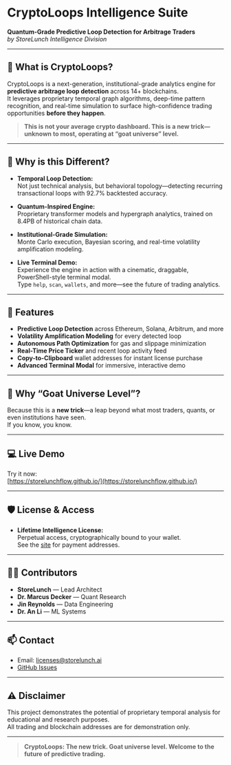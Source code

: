 # CryptoLoops Intelligence Suite

**Quantum-Grade Predictive Loop Detection for Arbitrage Traders**  
*by StoreLunch Intelligence Division*

---

## 🚀 What is CryptoLoops?

CryptoLoops is a next-generation, institutional-grade analytics engine for **predictive arbitrage loop detection** across 14+ blockchains.  
It leverages proprietary temporal graph algorithms, deep-time pattern recognition, and real-time simulation to surface high-confidence trading opportunities **before they happen**.

> **This is not your average crypto dashboard. This is a new trick—unknown to most, operating at “goat universe” level.**

---

## 🧠 Why is this Different?

- **Temporal Loop Detection:**  
  Not just technical analysis, but behavioral topology—detecting recurring transactional loops with 92.7% backtested accuracy.

- **Quantum-Inspired Engine:**  
  Proprietary transformer models and hypergraph analytics, trained on 8.4PB of historical chain data.

- **Institutional-Grade Simulation:**  
  Monte Carlo execution, Bayesian scoring, and real-time volatility amplification modeling.

- **Live Terminal Demo:**  
  Experience the engine in action with a cinematic, draggable, PowerShell-style terminal modal.  
  Type `help`, `scan`, `wallets`, and more—see the future of trading analytics.

---

## 🦾 Features

- **Predictive Loop Detection** across Ethereum, Solana, Arbitrum, and more
- **Volatility Amplification Modeling** for every detected loop
- **Autonomous Path Optimization** for gas and slippage minimization
- **Real-Time Price Ticker** and recent loop activity feed
- **Copy-to-Clipboard** wallet addresses for instant license purchase
- **Advanced Terminal Modal** for immersive, interactive demo

---

## 🦄 Why “Goat Universe Level”?

Because this is a **new trick**—a leap beyond what most traders, quants, or even institutions have seen.  
If you know, you know.

---

## 💻 Live Demo

Try it now:  
[https://storelunchflow.github.io/](https://storelunchflow.github.io/)

---

## 🛡️ License & Access

- **Lifetime Intelligence License:**  
  Perpetual access, cryptographically bound to your wallet.  
  See the [site](https://storelunchflow.github.io/#pricing) for payment addresses.

---

## 👨‍💻 Contributors

- **StoreLunch** — Lead Architect
- **Dr. Marcus Decker** — Quant Research
- **Jin Reynolds** — Data Engineering
- **Dr. An Li** — ML Systems

---

## 📫 Contact

- Email: [licenses@storelunch.ai](mailto:licenses@storelunch.ai)
- [GitHub Issues](https://github.com/StoreLunchFlow/StoreLunchFlow.github.io/issues)

---

## ⚠️ Disclaimer

This project demonstrates the potential of proprietary temporal analysis for educational and research purposes.  
All trading and blockchain addresses are for demonstration only.

---

> **CryptoLoops: The new trick. Goat universe level. Welcome to the future of predictive trading.**